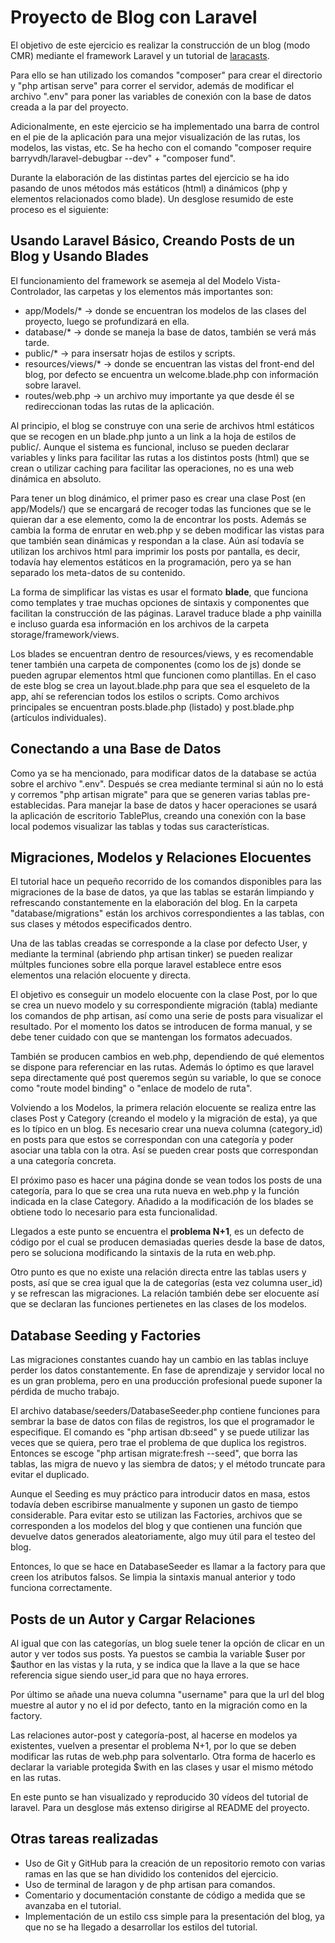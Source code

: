 # Proyecto de Blog con Laravel

El objetivo de este ejercicio es realizar la construcción de un blog (modo CMR) mediante el framework Laravel y un tutorial de [laracasts](https://laracasts.com/series/laravel-8-from-scratch).

Para ello se han utilizado los comandos "composer" para crear el directorio y "php artisan serve" para correr el servidor, además de modificar el archivo ".env" para poner las variables de conexión con la base de datos creada a la par del proyecto.

Adicionalmente, en este ejercicio se ha implementado una barra de control en el pie de la aplicación para una mejor visualización de las rutas, los modelos, las vistas, etc. Se ha hecho con el comando "composer require barryvdh/laravel-debugbar --dev" + "composer fund".

Durante la elaboración de las distintas partes del ejercicio se ha ido pasando de unos métodos más estáticos (html) a dinámicos (php y elementos relacionados como blade). Un desglose resumido de este proceso es el siguiente:

## Usando Laravel Básico, Creando Posts de un Blog y Usando Blades

El funcionamiento del framework se asemeja al del Modelo Vista-Controlador, las carpetas y los elementos más importantes son:

- app/Models/* -> donde se encuentran los modelos de las clases del proyecto, luego se profundizará en ella.
- database/* -> donde se maneja la base de datos, también se verá más tarde.
- public/* -> para insersatr hojas de estilos y scripts.
- resources/views/* -> donde se encuentran las vistas del front-end del blog, por defecto se encuentra un welcome.blade.php con información sobre laravel.
- routes/web.php -> un archivo muy importante ya que desde él se redireccionan todas las rutas de la aplicación.

Al principio, el blog se construye con una serie de archivos html estáticos que se recogen en un blade.php junto a un link a la hoja de estilos de public/. Aunque el sistema es funcional, incluso se pueden declarar variables y links para facilitar las rutas a los distintos posts (html) que se crean o utilizar caching para facilitar las operaciones, no es una web dinámica en absoluto. 

Para tener un blog dinámico, el primer paso es crear una clase Post (en app/Models/) que se encargará de recoger todas las funciones que se le quieran dar a ese elemento, como la de encontrar los posts. Además se cambia la forma de enrutar en web.php y se deben modificar las vistas para que también sean dinámicas y respondan a la clase. Aún así todavía se utilizan los archivos html para imprimir los posts por pantalla, es decir, todavía hay elementos estáticos en la programación, pero ya se han separado los meta-datos de su contenido.

La forma de simplificar las vistas es usar el formato **blade**, que funciona como templates y trae muchas opciones de sintaxis y componentes que facilitan la construcción de las páginas. Laravel traduce blade a php vainilla e incluso guarda esa información en los archivos de la carpeta storage/framework/views.

Los blades se encuentran dentro de resources/views, y es recomendable tener también una carpeta de componentes (como los de js) donde se pueden agrupar elementos html que funcionen como plantillas. En el caso de este blog se crea un layout.blade.php para que sea el esqueleto de la app, ahí se referencian todos los estilos o scripts. Como archivos principales se encuentran posts.blade.php (listado) y post.blade.php (artículos individuales).

## Conectando a una Base de Datos

Como ya se ha mencionado, para modificar datos de la database se actúa sobre el archivo ".env". Después se crea mediante terminal si aún no lo está y corremos "php artisan migrate" para que se generen varias tablas pre-establecidas. Para manejar la base de datos y hacer operaciones se usará la aplicación de escritorio TablePlus, creando una conexión con la base local podemos visualizar las tablas y todas sus características.

## Migraciones, Modelos y Relaciones Elocuentes

El tutorial hace un pequeño recorrido de los comandos disponibles para las migraciones de la base de datos, ya que las tablas se estarán limpiando y refrescando constantemente en la elaboración del blog. En la carpeta "database/migrations" están los archivos correspondientes a las tablas, con sus clases y métodos especificados dentro.

Una de las tablas creadas se corresponde a la clase por defecto User, y mediante la terminal (abriendo php artisan tinker) se pueden realizar múltples funciones sobre ella porque laravel establece entre esos elementos una relación elocuente y directa.

El objetivo es conseguir un modelo elocuente con la clase Post, por lo que se crea un nuevo modelo y su correspondiente migración (tabla) mediante los comandos de php artisan, así como una serie de posts para visualizar el resultado. Por el momento los datos se introducen de forma manual, y se debe tener cuidado con que se mantengan los formatos adecuados.

También se producen cambios en web.php, dependiendo de qué elementos se dispone para referenciar en las rutas. Además lo óptimo es que laravel sepa directamente qué post queremos según su variable, lo que se conoce como "route model binding" o "enlace de modelo de ruta".

Volviendo a los Modelos, la primera relación elocuente se realiza entre las clases Post y Category (creando el modelo y la migración de esta), ya que es lo típico en un blog. Es necesario crear una nueva columna (category_id) en posts para que estos se correspondan con una categoría y poder asociar una tabla con la otra. Así se pueden crear posts que correspondan a una categoría concreta.

El próximo paso es hacer una página donde se vean todos los posts de una categoría, para lo que se crea una ruta nueva en web.php y la función indicada en la clase Category. Añadido a la modificación de los blades se obtiene todo lo necesario para esta funcionalidad.

Llegados a este punto se encuentra el **problema N+1**, es un defecto de código por el cual se producen demasiadas queries desde la base de datos, pero se soluciona modificando la sintaxis de la ruta en web.php.

Otro punto es que no existe una relación directa entre las tablas users y posts, así que se crea igual que la de categorías (esta vez columna user_id) y se refrescan las migraciones. La relación también debe ser elocuente así que se declaran las funciones pertienetes en las clases de los modelos.

## Database Seeding y Factories

Las migraciones constantes cuando hay un cambio en las tablas incluye perder los datos constantemente. En fase de aprendizaje y servidor local no es un gran problema, pero en una producción profesional puede suponer la pérdida de mucho trabajo. 

El archivo database/seeders/DatabaseSeeder.php contiene funciones para sembrar la base de datos con filas de registros, los que el programador le especifique. El comando es "php artisan db:seed" y se puede utilizar las veces que se quiera, pero trae el problema de que duplica los registros. Entonces se escoge "php artisan migrate:fresh --seed", que borra las tablas, las migra de nuevo y las siembra de datos; y el método truncate para evitar el duplicado.

Aunque el Seeding es muy práctico para introducir datos en masa, estos todavía deben escribirse manualmente y suponen un gasto de tiempo considerable. Para evitar esto se utilizan las Factories, archivos que se corresponden a los modelos del blog y que contienen una función que devuelve datos generados aleatoriamente, algo muy útil para el testeo del blog.

Entonces, lo que se hace en DatabaseSeeder es llamar a la factory para que creen los atributos falsos. Se limpia la sintaxis manual anterior y todo funciona correctamente.

## Posts de un Autor y Cargar Relaciones

Al igual que con las categorías, un blog suele tener la opción de clicar en un autor y ver todos sus posts. Ya puestos se cambia la variable $user por $author en las vistas y la ruta, y se indica que la llave a la que se hace referencia sigue siendo user_id para que no haya errores.

Por último se añade una nueva columna "username" para que la url del blog muestre al autor y no el id por defecto, tanto en la migración como en la factory.

Las relaciones autor-post y categoría-post, al hacerse en modelos ya existentes, vuelven a presentar el problema N+1, por lo que se deben modificar las rutas de web.php para solventarlo. Otra forma de hacerlo es declarar la variable protegida $with en las clases y usar el mismo método en las rutas.

En este punto se han visualizado y reproducido 30 vídeos del tutorial de laravel. Para un desglose más extenso dirigirse al README del proyecto.

## Otras tareas realizadas

- Uso de Git y GitHub para la creación de un repositorio remoto con varias ramas en las que se han dividido los contenidos del ejercicio.
- Uso de terminal de laragon y de php artisan para comandos.
- Comentario y documentación constante de código a medida que se avanzaba en el tutorial.
- Implementación de un estilo css simple para la presentación del blog, ya que no se ha llegado a desarrollar los estilos del tutorial.
